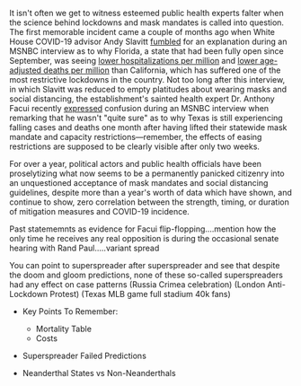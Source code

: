 It isn't often we get to witness esteemed public health experts falter when the science behind lockdowns and mask mandates is called into question. The first memorable incident came a couple of months ago when White House COVID-19 advisor Andy Slavitt [fumbled](https://twitter.com/tomselliott/status/1362048016560062466?s=20) for an explanation during an MSNBC interview as to why Florida, a state that had been fully open since September, was seeing [lower hospitalizations per million](https://cdn.mises.org/roz1.png) and [lower age-adjusted deaths per million](https://pbs.twimg.com/media/ExvLaPnWUAU14K-?format=jpg&name=large) than California, which has suffered one of the most restrictive lockdowns in the country. Not too long after this interview, in which Slavitt was reduced to empty platitudes about wearing masks and social distancing, the establishment's sainted health expert Dr. Anthony Facui recently [expressed](https://twitter.com/Izzy_B911/status/1381071918502141952?s=20) confusion during an MSNBC interview when remarking that he wasn't "quite sure" as to why Texas is still experiencing falling cases and deaths one month after having lifted their statewide mask mandate and capacity restrictions&mdash;remember, the effects of easing restrictions are supposed to be clearly visible after only two weeks. 

For over a year, political actors and public health officials have been proselytizing what now seems to be a permanently panicked citizenry into an unquestioned acceptance of mask mandates and social distancing guidelines, despite more than a year's worth of data which have shown, and continue to show, zero correlation between the strength, timing, or duration of mitigation measures and COVID-19 incidence.



Past statememnts as evidence for Facui flip-flopping....mention how the only time he receives any real opposition is during the occasional senate hearing with Rand Paul.....variant spread

You can point to superspreader after superspreader and see that despite the doom and gloom predictions, none of these so-called superspreaders had any effect on case patterns
(Russia Crimea celebration)
(London Anti-Lockdown Protest)
(Texas MLB game full stadium 40k fans)

- Key Points To Remember:
  - Mortality Table
  - Costs

- Superspreader Failed Predictions
- Neanderthal States vs Non-Neanderthals

